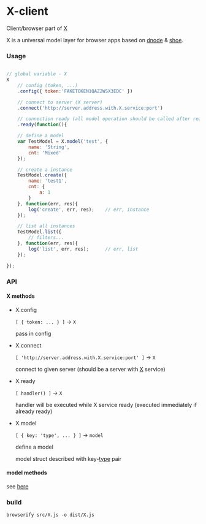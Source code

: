 X-client
=

Client/browser part of [X](https://github.com/nighca/X)

X is a universal model layer for browser apps based on [dnode](https://github.com/substack/dnode) & [shoe](https://github.com/substack/shoe).

### Usage

```javascript

// global variable - X
X
	// config (token, ...)
	.config({ token:'FAKETOKEN1QAZ2WSX3EDC' })

	// connect to server (X server)
	.connect('http://server.address.with.X.service:port')

	// connection ready (all model operation should be called after ready)
	.ready(function(){

	// define a model
	var TestModel = X.model('test', {
		name: 'String',
		cnt: 'Mixed'
	});

	// create a instance
	TestModel.create({
		name: 'test1',
		cnt: {
			a: 1
		}
	}, function(err, res){
		log('create', err, res);	// err, instance
	});

	// list all instances
	TestModel.list({
		// filters...
	}, function(err, res){
		log('list', err, res);		// err, list
	});

});

```
	

### API

#### X methods

* X.config

	`[ { token: ... } ]` -> `X`

	pass in config

* X.connect

	`[ 'http://server.address.with.X.service:port' ]` -> `X`

	connect to given server (should be a server with [X](https://github.com/nighca/X) service)

* X.ready

	`[ handler() ]` -> `X`

	handler will be executed while X service ready (executed immediately if already ready)

* X.model

	`[ { key: 'type', ... } ]` -> `model`

	define a model

	model struct described with key-[type](https://github.com/nighca/X#field-types) pair

#### model methods

see [here](https://github.com/nighca/X#model-methods)

### build

	browserify src/X.js -o dist/X.js